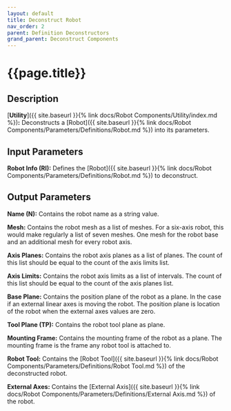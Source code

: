 ```yaml
---
layout: default
title: Deconstruct Robot
nav_order: 2
parent: Definition Deconstructors
grand_parent: Deconstruct Components
---
```


# **{{page.title}}**

## **Description**

[**Utility**]({{ site.baseurl }}{% link docs/Robot Components/Utility/index.md %})**:**
Deconstructs a [Robot]({{ site.baseurl }}{% link docs/Robot Components/Parameters/Definitions/Robot.md %}) into its parameters.

## **Input Parameters**

**Robot Info (RI):** Defines the [Robot]({{ site.baseurl }}{% link docs/Robot Components/Parameters/Definitions/Robot.md %}) to deconstruct.

## **Output Parameters**

**Name (N):** Contains the robot name as a string value.

**Mesh:** Contains the robot mesh as a list of meshes. For a six-axis robot, this would make regularly a list of seven meshes. One mesh for the robot base and an additional mesh for every robot axis.

**Axis Planes:** Contains the robot axis planes as a list of planes. The count of this list should be equal to the count of the axis limits list.

**Axis Limits:** Contains the robot axis limits as a list of intervals. The count of this list should be equal to the count of the axis planes list.

**Base Plane:** Contains the position plane of the robot as a plane. In the case if an external linear axes is moving the robot. The position plane is location of the robot when the external axes values are zero. 

**Tool Plane (TP):** Contains the robot tool plane as plane.

**Mounting Frame:** Contains the mounting frame of the robot as a plane. The mounting frame is the frame any robot tool is attached to.

**Robot Tool:** Contains the [Robot Tool]({{ site.baseurl }}{% link docs/Robot Components/Parameters/Definitions/Robot Tool.md %}) of the deconstructed robot. 

**External Axes:** Contains the [External Axis]({{ site.baseurl }}{% link docs/Robot Components/Parameters/Definitions/External Axis.md %}) of the robot.

